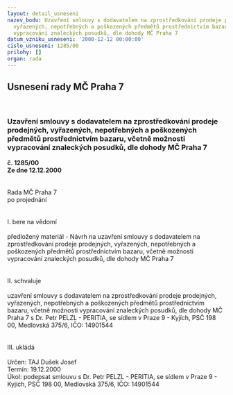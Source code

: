 ```yaml
---
layout: detail_usneseni
nazev_bodu: Uzavření smlouvy s dodavatelem na zprostředkování prodeje prodejných,
  vyřazených, nepotřebných a poškozených předmětů prostřednictvím bazaru, včetně možnosti
  vypracování znaleckých posudků, dle dohody MČ Praha 7
datum_vzniku_usneseni: '2000-12-12 00:00:00'
cislo_usneseni: 1285/00
prilohy: []
organ: rada
---
```

<div id="ucUsn_pList" class="usn">
	<span><h2>Usnesení rady MČ Praha 7 </h2>
<br></span><div class="standBody">
<span><h3>Uzavření smlouvy s dodavatelem na zprostředkování prodeje prodejných, vyřazených, nepotřebných a poškozených předmětů prostřednictvím bazaru, včetně možnosti vypracování znaleckých posudků, dle dohody MČ Praha 7</h3></span><div class="center">
		<strong>č. 1285/00</strong><br>
	</div>
<div class="center">
		<strong>Ze dne 12.12.2000</strong><br><br>
	</div> <br>Rada MČ Praha 7<br>po projednání<br><br><br>I.	bere na vědomí<br><br> předložený materiál - Návrh na uzavření smlouvy s dodavatelem na zprostředkování prodeje prodejných, vyřazených, nepotřebných a poškozených předmětů prostřednictvím bazaru, včetně možnosti vypracování znaleckých posudků, dle dohody MČ Praha 7<br><br><br>II.	schvaluje <br><br>uzavření smlouvy s dodavatelem na zprostředkování prodeje prodejných, vyřazených, nepotřebných a poškozených předmětů prostřednictvím bazaru, včetně možnosti vypracování znaleckých posudků, dle dohody MČ Praha 7 s Dr. Petr PELZL - PERITIA, se sídlem v Praze 9 - Kyjích, PSČ 198 00, Medlovská 375/6, IČO: 14901544<br><br><br>III.	ukládá <br><br> Určen:	     	TAJ Dušek Josef<br>Termín: 19.12.2000<br>Úkol:	podepsat smlouvu s Dr. Petr PELZL - PERITIA, se sídlem v Praze 9 - Kyjích, PSČ 198 00, Medlovská 375/6, IČO: 14901544<br>  </div>
</div>